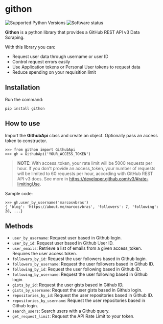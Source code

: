 # githon

![Supported Python Versions](https://img.shields.io/pypi/pyversions/githon.svg)
![Software status](https://img.shields.io/pypi/status/githon.svg)

**Githon** is a python library that provides a GitHub REST API v3 Data Scraping.

With this library you can:
- Request user data through username or user ID
- Control request errors easily
- Use Application tokens or Personal User tokens to request data
- Reduce spending on your requisition limit

## Installation
Run the command:

```
pip install githon
```

## How to use
Import the **GithubApi** class and create an object. Optionally pass an access token to constructor.

```
>>> from githon import GithubApi
>>> gh = GithubApi('YOUR_ACCESS_TOKEN')
```

> **NOTE**: With access_token, your rate limit will be 5000 requests per hour. If you don't provide an access_token, your number of requests will be limited to 60 requests per hour, according with GitHub REST API v3 docs.
See more in https://developer.github.com/v3/#rate-limitingUse.

Sample code:

```
>>> gh.user_by_username('marcosvbras')
{ 'blog': 'https://about.me/marcosvbras', 'followers': 7, 'following': 28, ...}
```

## Methods
- ```user_by_username```: Request user based in Github login.
- ```user_by_id```: Request user based in Github User ID.
- ```user_emails```: Retrieve a list of emails from a given access_token. Requires the user access token.
- ```followers_by_id```: Request the user followers based in Github login.
- ```followers_by_username```: Request the user followers based in Github ID.
- ```following_by_id```: Request the user following based in Github ID.
- ```following_by_username```: Request the user following based in Github login.
- ```gists_by_id```: Request the user gists based in Github ID.
- ```gists_by_username```: Request the user gists based in Github login.
- ```repositories_by_id```: Request the user repositories based in Github ID.
- ```repositories_by_username```: Request the user repositories based in Github login.
- ```search_users```: Search users with a Github query.
- ```get_request_limit```: Request the API Rate Limit to your token.
